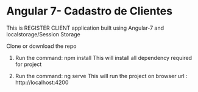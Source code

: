 # Angular 7- Cadastro de Clientes
This is REGISTER CLIENT application built using Angular-7 and localstorage/Session Storage

Clone or download the repo

1. Run the command: npm install
This will install all dependency required for project

2. Run the command: ng serve
This will run the project on browser url : http://localhost:4200

